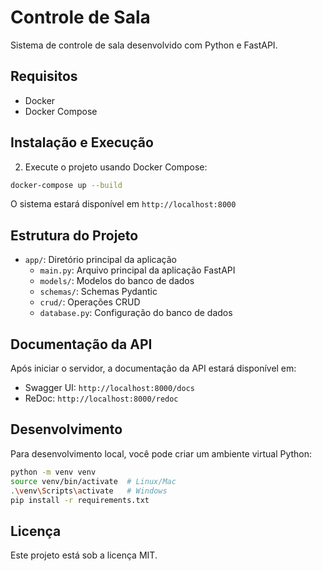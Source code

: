 # Controle de Sala

Sistema de controle de sala desenvolvido com Python e FastAPI.

## Requisitos

- Docker
- Docker Compose

## Instalação e Execução


2. Execute o projeto usando Docker Compose:
```bash
docker-compose up --build
```

O sistema estará disponível em `http://localhost:8000`

## Estrutura do Projeto

- `app/`: Diretório principal da aplicação
  - `main.py`: Arquivo principal da aplicação FastAPI
  - `models/`: Modelos do banco de dados
  - `schemas/`: Schemas Pydantic
  - `crud/`: Operações CRUD
  - `database.py`: Configuração do banco de dados

## Documentação da API

Após iniciar o servidor, a documentação da API estará disponível em:
- Swagger UI: `http://localhost:8000/docs`
- ReDoc: `http://localhost:8000/redoc`

## Desenvolvimento

Para desenvolvimento local, você pode criar um ambiente virtual Python:

```bash
python -m venv venv
source venv/bin/activate  # Linux/Mac
.\venv\Scripts\activate   # Windows
pip install -r requirements.txt
```

## Licença

Este projeto está sob a licença MIT. 
